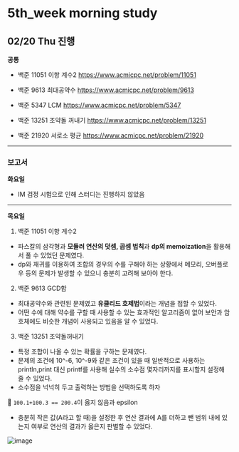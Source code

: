 # 5th_week morning study


## 02/20 Thu 진행


**공통**

- 백준 11051 이항 계수2  https://www.acmicpc.net/problem/11051

- 백준 9613 최대공약수  https://www.acmicpc.net/problem/9613

- 백준 5347 LCM  https://www.acmicpc.net/problem/5347

- 백준 13251 조약돌 꺼내기 https://www.acmicpc.net/problem/13251

- 백준 21920 서로소 평균 https://www.acmicpc.net/problem/21920


---

### 보고서

**화요일**

- IM 검정 시험으로 인해 스터디는 진행하지 않았음

---

**목요일**

1. 백준 11051 이항 계수2
  - 파스칼의 삼각형과 **모듈러 연산의 덧셈, 곱셈 법칙**과 **dp의 memoization**을 활용해서 풀 수 있었던 문제였다.
  - dp와 재귀를 이용하여 조합의 경우의 수를 구해야 하는 상황에서 메모리, 오버플로우 등의 문제가 발생할 수 있으니 충분히 고려해 보아야 한다. 

2. 백준 9613 GCD합
  - 최대공약수와 관련된 문제였고 **유클리드 호제법**이라는 개념을 접할 수 있었다.
  - 어떤 수에 대해 약수를 구할 때 사용할 수 있는 효과적인 알고리즘이 없어 보안과 암호체에도 비슷한 개념이 사용되고 있음을 알 수 있었다.

3. 백준 13251 조약돌꺼내기
  - 특정 조합이 나올 수 있는 확률을 구하는 문제였다.
  - 문제의 조건에 10^-6, 10^-9와 같은 조건이 있을 때 일반적으로 사용하는 println,print 대신 printf를 사용해 실수의 소수점 몇자리까지를 표시할지 설정해 줄 수 있었다.
  - 소수점을 넉넉히 두고 출력하는 방법을 선택하도록 하자

📌
`100.1+100.3 == 200.4`이 옳지 않음과 epsilon
- 충분히 작은 값(A라고 할 때)을 설정한 후 연산 결과에 A를 더하고 뺀 범위 내에 있는지 여부로 연산의 결과가 옳은지 판별할 수 있었다.

![image](https://github.com/user-attachments/assets/7182f7a4-279e-4176-986f-3ba63b104c9c)

